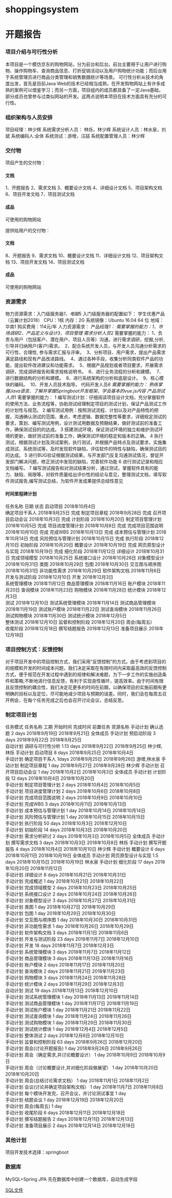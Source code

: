 # shoppingsystem
# 开题报告

### 项目介绍与可行性分析
本项目是一个模仿京东的购物网站，分为前台和后台。前台主要用于让用户进行购物、操作购物车、查询商品信息、打折促销活动以及用户购物统计功能；而后台用于系统管理员进行商品分类管理和销售数据统计等场景。
可行性分析从技术的角度出发，首先是目前Java Web的技术已经相当成熟，在开发购物网站上有许多成熟的案例可以借鉴学习；而另一方面，项目组内的成员都具备了一定Java基础，部分成员也曾参与过类似网站的开发。这两点说明本项目在技术方面具有充分的可行性。
### 组织架构与人员安排
项目经理：林少辉
系统需求分析人员： 林烁，林少辉
系统设计人员：林水泉，刘斌
系统编码人:全体
系统测试：游增，汪喆
系统配置管理人员：林少辉

### 交付物
    
项目产生的交付物：
#### 文档
1、开题报告
2、需求文档
3、概要设计文档
4、详细设计文档
5、项目架构文档
6、项目开发文档
7、项目测试文档
#### 成品
  可使用的购物网站

提供给用户的交付物：
#### 文档
8、开题报告
9、需求文档
10、概要设计文档
11、详细设计文档
12、项目架构文档
13、项目开发文档
14、项目测试文档
#### 成品
  可使用的购物网站

### 资源需求
物力资源需求：入门级服务器*1、电脑*5
入门级服务器的配置如下：
学生优惠产品（云翼计划2018）
CPU：1核  内存：2G 
系统镜像：Ubuntu 16.04 64 位
地域：华南1
购买费用：114元/年
人力资源需求：
产品经理*1：
需要掌握的能力：1、市场调研2、产品定义与设计3、项目管理
需求分析人员*2
需要掌握的能力：
1、负责与用户（包括客户、潜在用户、项目人员等）沟通，进行需求调研，挖掘,分析,引导并归纳用户(客户)需求。
 2、配合系统开发人员，与开发人员沟通分析需求的可行性、合理性, 参与需求汇报与评审。
 3、分析项目、用户需求，提出产品需求满足路线和现有产品改进路线。
 4、通过各种手段，收集分析同类软件产品的功能，提出软件改进建议和功能需求。
 5、根据产品规划或者项目要求，开展需求调研，完成调研报告和需求规格说明书。
 6、进行业务流程的分析和建模。
 7、进行数据结构的分析和建模。
 8、进行系统架构的分析和底层设计。
 9、核心模块的编码。
 10、开发人员技术指导。
代码开发人员*6
需要掌握的能力：
熟练掌握Java语言、了解并掌握Springboot开发框架、学会基本的vue.js内容
产品测试人员*1
需要掌握的能力：
1 编写测试计划：仔细阅读项目设计文档，充分掌握软件的使用方法、业务流程等，协助测试经理制定项目的测试计划，保证产品测试工作的计划性与规范。
2 编写测试用例：按照测试流程、计划以及对产品特性的把握，沟通确认测试的范围、重点，考虑逻辑、数据完整性等要求，详细规定测试的要求，策划、编写测试用例，设计测试用数据及预期结果，做好测试前的准备工作，确保测试目的的达成。
3 搭建测试环境，保证测试环境的独立和维护测试环境的更新，做好测试前的准备工作，确保测试环境的稳定和版本的正确。
4 执行测试，根据测试计划及测试案例，执行测试，并根据产品特点及测试要求，实施集成测试、系统测试等，及时发现软件缺陷，评估软件的特性与缺陷，确保测试目的的达成。
5 进行BUG验证根据测试结果，与开发部门反复沟通测试情况，督促开发部门解决问题，修正测试中发现的缺陷，完善软件功能
6 进行测试记录和相应文档编写。
7 编写测试报告和对测试结果分析，通过测试，掌握软件具有的能力、缺陷、局限等，对软件质量给出评价性的结论与意见，整理测试文档，填写软件测试报告,编写测试总结，为软件开发成果提供总结性意见

#### 时间里程碑计划
    
任务名称	日期	状态
启动项目	2018年10月4日	
   确定项目干系人	2018年9月25日	完成
   制定项目章程	2018年9月28日	完成
   召开项目启动会议	2018年10月3日	完成
计划阶段	2018年10月20日	
   制定项目管理计划	2018年10月5日	完成
   项目进度管理计划	2018年10月8日	完成
   完成项目范围说明	2018年10月10日	完成
   完成WBS	2018年10月13日	完成
   成本预估与管理计划	2018年10月14日	完成
   风险预估与管理计划	2018年10月15日	完成
执行阶段	2018年12月10日	
   初始阶段	2018年10月20日	
      概要设计	2018年10月19日	完成
      网页原型设计与实现	2018年10月19日	完成
   细化阶段	2018年11月12日	
      详细设计	2018年10月31日	
         完成领域模型	2018年10月25日	
         系统接口设计	2018年10月26日	
         对象模型设计	2018年10月31日	
            类图	2018年10月29日	
            包图	2018年10月30日	
            交互图与顺序图	2018年10月31日	
         非功能性需求	2018年10月29日	
   软件架构文档	2018年11月6日	
   开发与测试阶段	2018年12月10日	
      开发	2018年12月3日	
         系统管理模块	2018年11月12日	
         商品管理模块	2018年11月16日	
         账户模块	2018年11月20日	
         查询模块	2018年11月23日	
         购物模块	2018年11月28日	
         统计模块	2018年12月3日	
      测试	2018年12月10日	
         测试系统管理模块	2018年11月14日	
         测试商品管理模块	2018年11月19日	
         测试账户模块	2018年11月22日	
         测试查询模块	2018年11月26日	
         测试购物模块	2018年11月30日	
         测试统计模块	2018年12月5日	
         整体测试	2018年12月10日	
监督和控制阶段	2018年12月20日	
   周会(每周五)		
收尾阶段	2018年12月18日	
   撰写结题报告	2018年12月13日	
   准备项目展示	2018年12月18日	

### 项目控制方式：反馈控制

对于项目开发中的项目控制方式，我们采用“反馈控制”的方式。由于考虑到项目的的规模和开发的时间成本问题，我们决定采取在有限时间内采取最高效的反馈控制方式，便于规范在开发过程中遇到的规律和解决难题，为下一步工作的实施创造条件和策略;不断地进行信息反馈，有利于实现良性循环，提高效率。由于时间有限且反馈控制的耦合性，我们决定花更多的时间在前期，以确保项目的实施前期有更明确的目标以及定位，尽可能地减少项目与预期的误差。同时，我们会在每周五召开例会，在每个任务完成之后也会召开讨论会议，总结反思。


### 制定项目计划

任务模式	任务名称	工期	开始时间	完成时间	前置任务	资源名称
手动计划	确认选题	2 days	2018年9月19日	2018年9月21日		全体成员
手动计划	预启动阶段	3 days	2018年9月22日	2018年9月25日		
自动计划	   调研与可行性分析	1.13 days	2018年9月22日	2018年9月25日		林少辉,林烁
手动计划	启动项目	8 days	2018年9月25日	2018年10月4日		
手动计划	   确定项目干系人	1days	2018年9月25日	2018年9月26日		游增,林水泉
手动计划	   制定项目章程	1 day	2018年9月27日	2018年9月28日		林少辉
手动计划	   召开项目启动会议	1 day	2018年10月2日	2018年10月3日		全体成员
手动计划	计划阶段	12 days	2018年10月4日	2018年10月20日		
手动计划	   制定项目管理计划	2 days	2018年10月4日	2018年10月5日		
手动计划	   项目进度管理计划	2 days	2018年10月6日	2018年10月8日		
手动计划	   完成项目范围说明	2 days	2018年10月9日	2018年10月10日		
手动计划	   完成WBS	3 days	2018年10月11日	2018年10月13日		
手动计划	   成本预估与管理计划	1 day	2018年10月14日	2018年10月14日		
手动计划	   风险预估与管理计划	1 day	2018年10月15日	2018年10月15日		
手动计划	执行阶段	50 days	2018年10月3日	2018年12月10日		
手动计划	   初始阶段	14 days	2018年10月3日	2018年10月20日		
手动计划	      需求分析研讨	2 days	2018年10月3日	2018年10月5日		全体成员
手动计划	      撰写需求文档	3 days	2018年10月3日	2018年10月8日		林烁
手动计划	      撰写开题报告	4 days	2018年10月4日	2018年10月10日		林少辉
手动计划	      概要设计	6 days	2018年10月11日	2018年10月19日		全体成员
手动计划	      网页原型设计与实现	1.5 days	2018年10月15日	2018年10月19日		林水泉
手动计划	   细化阶段	17 days	2018年10月20日	2018年11月12日		
手动计划	      详细设计	8 days	2018年10月21日	2018年10月31日		
手动计划	         完成概述	1 day	2018年10月21日	2018年10月22日		
手动计划	         完成领域模型	2 days	2018年10月23日	2018年10月25日		
手动计划	         系统接口设计	2 days	2018年10月24日	2018年10月26日		
手动计划	         对象模型设计	3 days	2018年10月27日	2018年10月31日		
手动计划	            类图	1 day	2018年10月27日	2018年10月29日		
手动计划	            包图	1 day	2018年10月29日	2018年10月30日		
手动计划	            交互图与顺序图	1 day	2018年10月30日	2018年10月31日		
手动计划	         非功能性需求	1 day	2018年10月26日	2018年10月29日		
手动计划	   软件架构文档	3 days	2018年11月1日	2018年11月6日		
手动计划	   开发与测试阶段	23 days	2018年11月7日	2018年12月10日		
手动计划	      开发	18 days	2018年11月7日	2018年12月3日		
手动计划	         系统管理模块	3 days	2018年11月7日	2018年11月12日		
手动计划	         商品管理模块	3 days	2018年11月13日	2018年11月16日		
手动计划	         账户模块	2 days	2018年11月17日	2018年11月20日		
手动计划	         查询模块	2 days	2018年11月21日	2018年11月23日		
手动计划	         购物模块	3 days	2018年11月24日	2018年11月28日		
手动计划	         统计模块	2 days	2018年11月29日	2018年12月3日		
自动计划	      测试	19 days	2018年11月13日	2018年12月10日		
手动计划	         测试系统管理模块	1 day	2018年11月13日	2018年11月14日		
手动计划	         测试商品管理模块	1 day	2018年11月17日	2018年11月19日		
手动计划	         测试账户模块	1 day	2018年11月21日	2018年11月22日		
手动计划	         测试查询模块	1 day	2018年11月24日	2018年11月26日		
手动计划	         测试购物模块	1 day	2018年11月29日	2018年11月30日		
手动计划	         测试统计模块	1 day	2018年12月4日	2018年12月5日		
手动计划	         整体测试	2 days	2018年12月6日	2018年12月10日		
手动计划	监督和控制阶段	63 days	2018年9月26日	2018年12月20日		
手动计划	   周会(讨论开题报告)	1 day	2018年9月26日	2018年9月26日		
手动计划	   周会（确定需求,并讨论概要设计）	1 day	2018年10月9日	2018年10月9日		
手动计划	   周会（讨论概要设计,并对细化阶段做展望）	1 day	2018年10月20日	2018年10月20日		
手动计划	   周会(总结讨论需求文档）	1 day	2018年11月1日	2018年11月2日		
手动计划	   会议(讨论并确定项目架构文档）	1 day	2018年11月7日	2018年11月8日		
手动计划	   每个模块开发完，召开会议，并讨论测试事宜	1 day				
手动计划	   结题会议	1 day	2018年12月19日	2018年12月20日		
手动计划	   周会(每周五)	1 day				
手动计划	收尾阶段	6 days	2018年12月11日	2018年12月18日		
手动计划	   撰写结题报告	2 days	2018年12月11日	2018年12月13日		
手动计划	   准备项目展示	2 days	2018年12月14日	2018年12月18日		



### 其他计划
    
项目开发技术选择：springboot

### 数据库
MySQL+Spring JPA
先在数据库中创建一个数据库，自动生成字段

[SQL文件](https://github.com/ScutFiveMan/SCUT-Mall/blob/master/code/scutmall/src/main/resources/sql/scutmall.sql)
